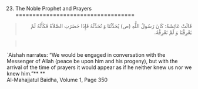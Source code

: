 23. The Noble Prophet and Prayers  
===================================

<blockquote dir="rtl">
  <p>
قَالَتْ عَائِشَةُ: كَانَ رَسُولُ اللٌّهِ (ص) يُحَدِّثُنَا وَ
نُحَدِّثُهُ فَإِذَا حَضَرَتِ الصَّلاَةُ فَكَأَنَّهُ لَمْ يَعْرِفْنَا
وَ لَمْ نَعْرِفْهُ.
  </p>
</blockquote>

<blockquote dir="rtl">
  <p>
 
  </p>
</blockquote>

\`Aishah narrates: “We would be engaged in conversation with the
Messenger of Allah (peace be upon him and his progeny), but with the
arrival of the time of prayers it would appear as if he neither knew us
nor we knew him.”** **  
 Al-Mahajjatul Baidha, Volume 1, Page 350   
  


